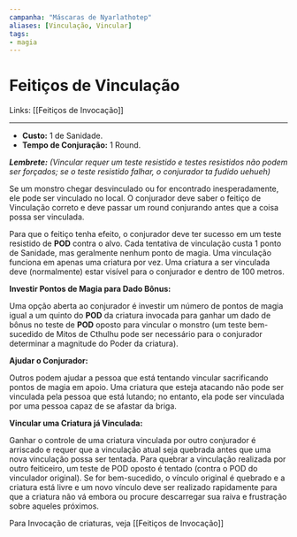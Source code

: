 ```yaml
---
campanha: "Máscaras de Nyarlathotep"
aliases: [Vinculação, Vincular]
tags: 
- magia
---
```


# Feitiços de Vinculação

Links: [[Feitiços de Invocação]]

---
-  **Custo:** 1 de Sanidade.
- **Tempo de Conjuração:** 1 Round.

**_Lembrete:_** _(Vincular requer um teste resistido e testes resistidos não podem ser forçados; se o teste resistido falhar, o conjurador ta fudido uehueh)_

Se um monstro chegar desvinculado ou for encontrado inesperadamente, ele pode ser vinculado no local. O conjurador deve saber o feitiço de Vinculação correto e deve passar um round conjurando antes que a coisa possa ser vinculada.

Para que o feitiço tenha efeito, o conjurador deve ter sucesso em um teste resistido de **POD** contra o alvo. Cada tentativa de vinculação custa 1 ponto de Sanidade, mas geralmente nenhum ponto de magia. Uma vinculação funciona em apenas uma criatura por vez. Uma criatura a ser vinculada deve (normalmente) estar visível para o conjurador e dentro de 100 metros.

**Investir Pontos de Magia para Dado Bônus:**

Uma opção aberta ao conjurador é investir um número de pontos de magia igual a um quinto do **POD** da criatura invocada para ganhar um dado de bônus no teste de **POD** oposto para vincular o monstro (um teste bem-sucedido de Mitos de Cthulhu pode ser necessário para o conjurador determinar a magnitude do Poder da criatura).

**Ajudar o Conjurador:**

Outros podem ajudar a pessoa que está tentando vincular sacrificando pontos de magia em apoio. Uma criatura que esteja atacando não pode ser vinculada pela pessoa que está lutando; no entanto, ela pode ser vinculada por uma pessoa capaz de se afastar da briga.

**Vincular uma Criatura já Vinculada:**

Ganhar o controle de uma criatura vinculada por outro conjurador é arriscado e requer que a vinculação atual seja quebrada antes que uma nova vinculação possa ser tentada. Para quebrar a vinculação realizada por outro feiticeiro, um teste de POD oposto é tentado (contra o POD do vinculador original). Se for bem-sucedido, o vínculo original é quebrado e a criatura está livre e um novo vínculo deve ser realizado rapidamente para que a criatura não vá embora ou procure descarregar sua raiva e frustração sobre aqueles próximos.

Para Invocação de criaturas, veja [[Feitiços de Invocação]]